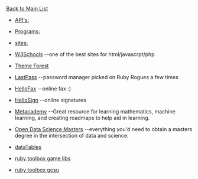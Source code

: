 [Back to Main List](https://gist.github.com/JsWatt/4aef73498525961a5764)

* [API's:](https://gist.github.com/JsWatt/2be348b61c6d90591e5d)

* [Programs:](https://gist.github.com/JsWatt/e5dd9ca4a0b452e3f352)

* [sites:](https://gist.github.com/JsWatt/4b03b5b053e8f049b105)

* [W3Schools](http://www.w3schools.com/)  --one of the best sites for html/javascrpt/php

* [Theme Forest](http://themeforest.net/)

* [LastPass](https://lastpass.com/)  --password manager picked on Ruby Rogues a few times

* [HelloFax](https://www.hellofax.com/) --online fax :)

* [HelloSign](https://www.hellosign.com/) --online signatures

* [Metacademy](https://www.metacademy.org/)  --Great resource for learning mathematics, machine learning, and creating roadmaps to help aid in learning.

* [Open Data Science Masters](http://datasciencemasters.org/)  --everything you'd need to obtain a masters degree in the intersection of data and science.

* [dataTables](http://datatables.net/)

* [ruby toolbox game libs](https://www.ruby-toolbox.com/categories/game_libraries)

* [ruby toolbox gosu](https://www.ruby-toolbox.com/projects/gosu)
